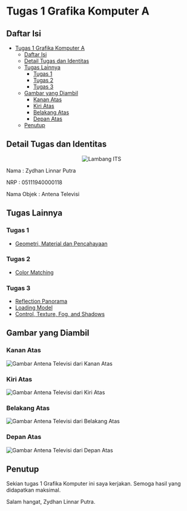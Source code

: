 # Tugas 1 Grafika Komputer A

## Daftar Isi

- [Tugas 1 Grafika Komputer A](#tugas-1-grafika-komputer-a)
  - [Daftar Isi](#daftar-isi)
  - [Detail Tugas dan Identitas](#detail-tugas-dan-identitas)
  - [Tugas Lainnya](#tugas-lainnya)
    - [Tugas 1](#tugas-1)
    - [Tugas 2](#tugas-2)
    - [Tugas 3](#tugas-3)
  - [Gambar yang Diambil](#gambar-yang-diambil)
    - [Kanan Atas](#kanan-atas)
    - [Kiri Atas](#kiri-atas)
    - [Belakang Atas](#belakang-atas)
    - [Depan Atas](#depan-atas)
  - [Penutup](#penutup)

## Detail Tugas dan Identitas

<p align="center">
  <img src="https://www.its.ac.id/wp-content/uploads/2020/07/Lambang-ITS-2-320x320.png" alt="Lambang ITS"></img>
</p>

Nama : Zydhan Linnar Putra

NRP : 05111940000118

Nama Objek : Antena Televisi

## Tugas Lainnya

### Tugas 1

- [Geometri, Material dan Pencahayaan](https://cg2021a.github.io/tugas-1-zydhanlinnar11/three.js)

### Tugas 2

- [Color Matching](https://cg2021a.github.io/tugas-1-zydhanlinnar11/three.js-2)

### Tugas 3

- [Reflection Panorama](https://cg2021a.github.io/tugas-1-zydhanlinnar11/three.js-3/reflection-panorama/)
- [Loading Model](https://cg2021a.github.io/tugas-1-zydhanlinnar11/three.js-3/loading-model/)
- [Control, Texture, Fog, and Shadows](https://cg2021a.github.io/tugas-1-zydhanlinnar11/three.js-3/contol-texture-fog-shadows/)

## Gambar yang Diambil

### Kanan Atas

![Gambar Antena Televisi dari Kanan Atas](https://media.discordapp.net/attachments/798177440425181256/889833145443180574/IMG20210921181659.jpg?width=503&height=670)

### Kiri Atas

![Gambar Antena Televisi dari Kiri Atas](https://media.discordapp.net/attachments/798177440425181256/889833146160394260/IMG20210921181709.jpg?width=503&height=670)

### Belakang Atas

![Gambar Antena Televisi dari Belakang Atas](https://media.discordapp.net/attachments/798177440425181256/889833146772766731/IMG20210921181716.jpg?width=503&height=670)

### Depan Atas

![Gambar Antena Televisi dari Depan Atas](https://media.discordapp.net/attachments/798177440425181256/889833147414507550/IMG20210921181723.jpg?width=503&height=670)

## Penutup

Sekian tugas 1 Grafika Komputer ini saya kerjakan. Semoga hasil yang didapatkan maksimal.

Salam hangat, Zydhan Linnar Putra.
